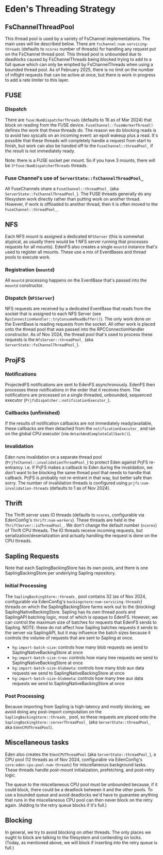 # Eden's Threading Strategy

## FsChannelThreadPool

This thread pool is used by a variety of FsChannel implementations. The main
uses will be described below. There are `fschannel:num-servicing-threads`
(defaults to `ncores` number of threads) for handling any request put on the
FsChannel thread pool. This thread pool is unbounded due to deadlocks caused by
FsChannelThreads being blocked trying to add to a full queue which can only be
emptied by FsChannelThreads when using a bounded thread pool. As of February
2025, there is no limit on the number of inflight requests that can be active at
once, but there is work in progress to add a rate limiter to this layer.

## FUSE

### Dispatch

There are `fuse:NumDispatcherThreads` (defaults to 16 as of Mar 2024) that block
on reading from the FUSE device. `FuseChannel::fuseWorkerThread()` defines the
work that these threads do. The reason we do blocking reads is to avoid two
syscalls on an incoming event: an epoll wakeup plus a read. It's possible that
these threads will completely handle a request from start to finish, but work
can also be handed off to the `FuseChannel::threadPool_` if the result is not
immediately ready.

Note: there is a FUSE socket per mount. So if you have 3 mounts, there will be
`3*fuse:NumDispatcherThreads` threads.

### Fuse Channel's use of `ServerState::fsChannelThreadPool_`

All FuseChannels share a `FuseChannel::threadPool_` (aka
`ServerState::fsChannelThreadPool_`). The FUSE threads generally do any
filesystem work directly rather than putting work on another thread. However, if
work is offloaded to another thread, then it is often moved to the
`FuseChannel::threadPool_`.

## NFS

Each NFS mount is assigned a dedicated `NFSServer` (this is somewhat atypical,
as usually there would be 1 NFS server running that processes requests for all
mounts). EdenFS also creates a single `mountd` instance that's used to register
all mounts. These use a mix of EventBases and thread pools to execute work.

### Registration (`mountd`)

All `mountd` processing happens on the EventBase that's passed into the `mountd`
constructor.

### Dispatch (`NFSServer`)

NFS requests are received by a dedicated EventBase that reads from the socket
that is assigned to each NFS Server (see
`RpcConnectionHandler::tryConsumeReadBuffer()`). The only work done on the
EventBase is reading requests from the socket. All other work is placed onto the
thread pool that was passed into the RPCConnectionHandler constructor. As of Nov
2024, the thread pool that's used to process these requests is the
`NfsServer::threadPool_` (aka `ServerState::fsChannelThreadPool_`).

## ProjFS

### Notifications

ProjectedFS notifications are sent to EdenFS asynchronously. EdenFS then
processes these notifications in the order that it receives them. The
notifications are processed on a single threaded, unbounded, sequenced executor
(`PrjfsDispatcher::notificationExecutor_`).

### Callbacks (unfinished)

If the results of notification callbacks are not immediately ready/available,
these callbacks are then detached from the `notificationExecutor_` and ran on
the global CPU executor (via `detachAndCompleteCallback()`).

### Invalidation

Eden runs invalidation on a separate thread pool
(`PrjfsChannel::invalidationThreadPool_`) to protect Eden against PrjFS
re-entrancy. i.e. If PrjFS makes a callback to Eden during the invalidation, we
don't want to be blocking the same thread pool that needs to handle that
callback. PrjFS is probably not re-entrant in that way, but better safe than
sorry. The number of invalidation threads is configured using
`prjfs:num-invalidation-threads` (defaults to 1 as of Nov 2024).

## Thrift

The Thrift server uses IO threads (defaults to `ncores`, configurable via
EdenConfig's `thrift:num-workers`). These threads are held in the
`ThriftServer::ioThreadPool_`. We don't change the default number (`ncores`) of
Thrift CPU threads. The IO threads receive incoming requests, but
serialization/deserialization and actually handling the request is done on the
CPU threads.

## Sapling Requests

Note that each SaplingBackingStore has its own pools, and there is one
SaplingBackingStore per underlying Sapling repository.

### Initial Processing

The `SaplingBackingStore::threads_` pool contains 32 (as of Nov 2024,
configurable via EdenConfig's `backingstore:num-servicing-threads`) threads on
which the SaplingBackingStore farms work out to the (blocking)
SaplingNativeBackingStore. Sapling has its own thread pools and SaplingAPI
batching logic, most of which is opaque to EdenFS. However, we can control the
maximum size of batches for requests that EdenFS sends to Sapling. NOTE: these
do not affect how Sapling batches requests it sends to the server via
SaplingAPI, but it may influence the batch sizes because it controls the volume
of requests that are sent to Sapling at once.

- `hg:import-batch-size`: controls how many blob requests we send to
  SaplingNativeBackingStore at once
- `hg:import-batch-size-tree`: controls how many tree requests we send to
  SaplingNativeBackingStore at once
- `hg:import-batch-size-blobmeta`: controls how many blob aux data requests we
  send to SaplingNativeBackingStore at once
- `hg:import-batch-size-blobmeta`: controls how many tree aux data requests we
  send to SaplingNativeBackingStore at once

### Post Processing

Because importing from Sapling is high-latency and mostly blocking, we avoid
doing any post-import computation on the `SaplingBackingStore::threads_` pool,
so these requests are placed onto the `SaplingBackingStore::serverThreadPool_`
(aka `ServerState::threadPool_` aka `EdenCPUThreadPool`).

## Miscellaneous tasks

Eden also creates the `EdenCPUThreadPool` (aka `ServerState::threadPool_`), a
CPU pool (12 threads as of Nov 2024, configurable via EdenConfig's
`core:eden-cpu-pool-num-threads`) for miscellaneous background tasks. These
threads handle post-mount initialization, prefetching, and post-retry logic.

The queue to the miscellaneous CPU pool must be unbounded because, if it could
block, there could be a deadlock between it and the other pools. To use a
bounded queue and avoid deadlocks we'd have to guarantee anything that runs in
the miscellaneous CPU pool can then never block on the retry again. (Adding to
the retry queue blocks if it's full.)

## Blocking

In general, we try to avoid blocking on other threads. The only places we ought
to block are talking to the filesystem and contending on locks. (Today, as
mentioned above, we will block if inserting into the retry queue is full.)
